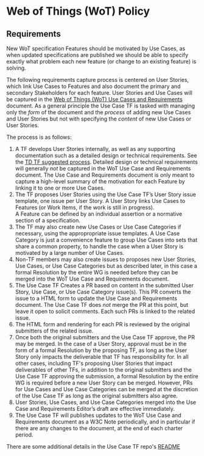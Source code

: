 # Web of Things (WoT) Policy

## Requirements 
New WoT specification Features should be motivated by Use Cases, as when updated specifications
are published we should be able to  specify exactly what problem each new feature
(or change to an existing feature) is solving.

The following requirements capture process is centered on User Stories, which link Use Cases to Features
and also document the primary and secondary Stakeholders for each feature.
User Stories and Use Cases
will be captured in the [Web of Things (WoT) Use Cases and Requirements](https://w3c.github.io/wot-usecases/) document.
As a general principle the Use Case TF is tasked with managing only the *form* of
the document and the *process* of adding new Use Cases and User Stories but not with specifying the 
*content* of new Use Cases or User Stories. 

The process is as follows:

1. A TF develops User Stories internally, as well as any supporting documentation such as a detailed 
   design or technical requirements.
   See the [TD TF suggested process](https://github.com/w3c/wot-usecases/blob/main/tf-issue-process.md).
   Detailed design or technical requirements will generally *not* be captured in the 
   WoT Use Case and Requirements document.
   The Use Case and Requirements document is only meant to 
   capture a high-level summary of the motivation for each Feature by linking it to one or more Use Cases.
3. The TF proposes User Stories using the Use Case TF’s User Story issue template, one issue per User Story.
   A User Story links Use Cases to Features (or Work Items, if the work is still in progress).  
   A Feature can be defined by an individual assertion or a normative section of a specification.
4. The TF may also create new Use Cases or Use Case Categories if necessary, using the appropropriate issue templates.
   A Use Case Category is just a convenience feature to group Use Cases into sets that share a common
   property, to handle the case when a User Story is motivated by a large number of Use Cases.
6. Non-TF members may also create issues to proposes new User Stories, Use Cases, or Use Case Categories
   but as described later, in this case a formal Resolution by the entire WG is needed before they can be merged
   into the WoT Use Case and Requirements document.
4. The Use Case TF Creates a PR based on content in the submitted User Story, Use Case, or Use Case Category issue(s).
   This PR converts the issue to a HTML form to update the Use Case and Requirements document.  The Use Case TF
   does *not* merge the PR at this point, but leave it open to solicit comments.  Each such PRs is linked to the
   related issue.
6. The HTML form and rendering for each PR is reviewed by the original submitters of the related issue.
7. Once both the original submitters and the Use Case TF approve, the PR may be merged.  In the case of a User Story,
   approval must be in the form of a formal Resolution by the proposing TF, as long as the User Story only impacts
   the deliverable that TF has responsibility for.  In all other cases, including TF's proposing User Stories that
   impact deliverables of other TFs, in addition to the original submitters and the
   Use Case TF approving the submission, a formal Resolution by the entire WG is required before a new User Story can be merged.
   However, PRs for Use Cases and Use Case Categories can be merged at the discretion of the Use Case TF as long as the original
   submitters also agree.
8. User Stories, Use Cases, and Use Case Categories merged into the Use Case and Requirements Editor’s draft are effective immediately.
9. The Use Case TF will publishes updates to the WoT Use Case and Requirements document as a W3C Note periodically,
   and in particular if there are any changes to the document, at the end of each charter period.

There are some additional details in the Use Case TF repo's [README](https://github.com/w3c/wot-usecases)
